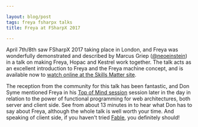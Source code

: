 ```yaml
---

layout: blog/post
tags: freya fsharpx talks
title: Freya at FSharpX 2017

---
```


April 7th/8th saw FSharpX 2017 taking place in London, and Freya was wonderfully demonstrated and described by Marcus Griep ([@neoeinstein][neoeinstein]) in a talk on making Freya, Hopac and Kestrel work together. The talk acts as an excellent introduction to Freya and the Freya machine concept, and is available now to [watch online at the Skills Matter site][freya].

The reception from the community for this talk has been fantastic, and Don Syme mentioned Freya in his [Top of Mind session][top-of-mind] session later in the day in relation to the power of functional programming for web architectures, both server and client side. See from about 13 minutes in to hear what Don has to say about Freya, although the whole talk is well worth your time. And speaking of client side, if you haven't tried [Fable][fable], you definitely should!

[neoeinstein]: https://github.com/neoeinstein
[freya]: https://skillsmatter.com/skillscasts/9887-building-a-highly-concurrent-functional-web-server-on-dot-net-core
[top-of-mind]: https://skillsmatter.com/skillscasts/10068-top-of-mind-with-don-syme
[fable]: http://fable.io
